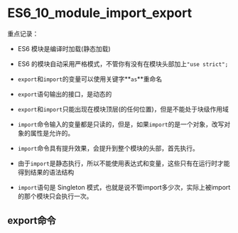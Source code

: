 # ES6_10_module_import_export

重点记录：

*  ES6 模块是编译时加载(静态加载)
* ES6 的模块自动采用严格模式，不管你有没有在模块头部加上`"use strict";`

* `export`和`import`的变量可以使用关键字**`as`**重命名
* `export`语句输出的接口，是动态的
* `export`和`import`只能出现在模块顶层(的任何位置)，但是不能处于块级作用域
* `import`命令输入的变量都是只读的，但是，如果`import`的是一个对象，改写对象的属性是允许的。
* `import`命令具有提升效果，会提升到整个模块的头部，首先执行。
* 由于`import`是静态执行，所以不能使用表达式和变量，这些只有在运行时才能得到结果的语法结构
* `import`语句是 Singleton 模式，也就是说不管import多少次，实际上被import的那个模块只会执行一次。







## export命令





